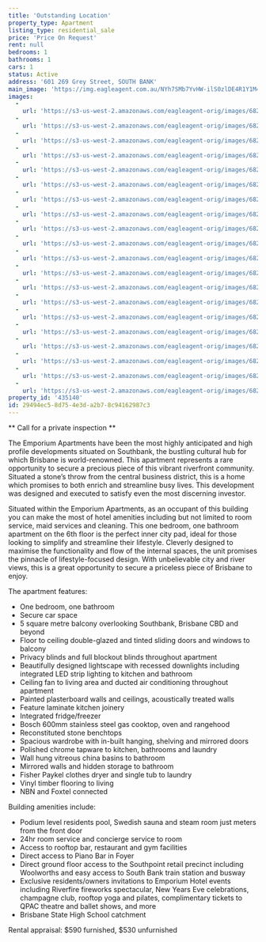 ```yaml
---
title: 'Outstanding Location'
property_type: Apartment
listing_type: residential_sale
price: 'Price On Request'
rent: null
bedrooms: 1
bathrooms: 1
cars: 1
status: Active
address: '601 269 Grey Street, SOUTH BANK'
main_image: 'https://img.eagleagent.com.au/NYh7SMb7YvHW-ilS0zlDE4R1Y1M=/1280x854/smart/https://s3-us-west-2.amazonaws.com/eagleagent-orig/images/6820872/131099506-image-M.jpg'
images:
  -
    url: 'https://s3-us-west-2.amazonaws.com/eagleagent-orig/images/6820891/131099506-image-T.jpg'
  -
    url: 'https://s3-us-west-2.amazonaws.com/eagleagent-orig/images/6820890/131099506-image-S.jpg'
  -
    url: 'https://s3-us-west-2.amazonaws.com/eagleagent-orig/images/6820889/131099506-image-R.jpg'
  -
    url: 'https://s3-us-west-2.amazonaws.com/eagleagent-orig/images/6820888/131099506-image-Q.jpg'
  -
    url: 'https://s3-us-west-2.amazonaws.com/eagleagent-orig/images/6820887/131099506-image-P.jpg'
  -
    url: 'https://s3-us-west-2.amazonaws.com/eagleagent-orig/images/6820886/131099506-image-O.jpg'
  -
    url: 'https://s3-us-west-2.amazonaws.com/eagleagent-orig/images/6820885/131099506-image-N.jpg'
  -
    url: 'https://s3-us-west-2.amazonaws.com/eagleagent-orig/images/6820884/131099506-image-L.jpg'
  -
    url: 'https://s3-us-west-2.amazonaws.com/eagleagent-orig/images/6820883/131099506-image-K.jpg'
  -
    url: 'https://s3-us-west-2.amazonaws.com/eagleagent-orig/images/6820882/131099506-image-J.jpg'
  -
    url: 'https://s3-us-west-2.amazonaws.com/eagleagent-orig/images/6820881/131099506-image-I.jpg'
  -
    url: 'https://s3-us-west-2.amazonaws.com/eagleagent-orig/images/6820880/131099506-image-H.jpg'
  -
    url: 'https://s3-us-west-2.amazonaws.com/eagleagent-orig/images/6820879/131099506-image-G.jpg'
  -
    url: 'https://s3-us-west-2.amazonaws.com/eagleagent-orig/images/6820878/131099506-image-F.jpg'
  -
    url: 'https://s3-us-west-2.amazonaws.com/eagleagent-orig/images/6820877/131099506-image-E.jpg'
  -
    url: 'https://s3-us-west-2.amazonaws.com/eagleagent-orig/images/6820876/131099506-image-D.jpg'
  -
    url: 'https://s3-us-west-2.amazonaws.com/eagleagent-orig/images/6820875/131099506-image-C.jpg'
  -
    url: 'https://s3-us-west-2.amazonaws.com/eagleagent-orig/images/6820874/131099506-image-B.jpg'
  -
    url: 'https://s3-us-west-2.amazonaws.com/eagleagent-orig/images/6820873/131099506-image-A.jpg'
  -
    url: 'https://s3-us-west-2.amazonaws.com/eagleagent-orig/images/6820872/131099506-image-M.jpg'
property_id: '435140'
id: 29494ec5-8d75-4e3d-a2b7-8c94162987c3
---
```

** Call for a private inspection **

The Emporium Apartments have been the most highly anticipated and high profile developments situated on Southbank, the bustling cultural hub for which Brisbane is world-renowned. This apartment represents a rare opportunity to secure a precious piece of this vibrant riverfront community. Situated a stone’s throw from the central business district, this is a home which promises to both enrich and streamline busy lives. This development was designed and executed to satisfy even the most discerning investor.

Situated within the Emporium Apartments, as an occupant of this building you can make the most of hotel amenities including but not limited to room service, maid services and cleaning. This one bedroom, one bathroom apartment on the 6th floor is the perfect inner city pad, ideal for those looking to simplify and streamline their lifestyle. Cleverly designed to maximise the functionality and flow of the internal spaces, the unit promises the pinnacle of lifestyle-focused design. With unbelievable city and river views, this is a great opportunity to secure a priceless piece of Brisbane to enjoy.

The apartment features:

*  One bedroom, one bathroom
*  Secure car space
*  5 square metre balcony overlooking Southbank, Brisbane CBD and beyond
*  Floor to ceiling double-glazed and tinted sliding doors and windows to balcony
*  Privacy blinds and full blockout blinds throughout apartment
*  Beautifully designed lightscape with recessed downlights including integrated LED strip lighting to kitchen and bathroom
*  Ceiling fan to living area and ducted air conditioning throughout apartment
*  Painted plasterboard walls and ceilings, acoustically treated walls
*  Feature laminate kitchen joinery
*  Integrated fridge/freezer
*  Bosch 600mm stainless steel gas cooktop, oven and rangehood
*  Reconstituted stone benchtops
*  Spacious wardrobe with in-built hanging, shelving and mirrored doors
*  Polished chrome tapware to kitchen, bathrooms and laundry
*  Wall hung vitreous china basins to bathroom
*  Mirrored walls and hidden storage to bathroom
*  Fisher Paykel clothes dryer and single tub to laundry
*  Vinyl timber flooring to living
*  NBN and Foxtel connected

Building amenities include:

*  Podium level residents pool, Swedish sauna and steam room just meters from the front door
*  24hr room service and concierge service to room
*  Access to rooftop bar, restaurant and gym facilities
*  Direct access to Piano Bar in Foyer
*  Direct ground floor access to the Southpoint retail precinct including Woolworths and easy access to South Bank train station and busway
*  Exclusive residents/owners invitations to Emporium Hotel events including Riverfire fireworks spectacular, New Years Eve celebrations, champagne club, rooftop yoga and pilates, complimentary tickets to QPAC theatre and ballet shows, and more
*  Brisbane State High School catchment

Rental appraisal: $590 furnished, $530 unfurnished